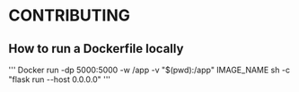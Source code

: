 # CONTRIBUTING

## How to run a Dockerfile locally

'''
Docker run -dp 5000:5000 -w /app -v "$(pwd):/app" IMAGE_NAME sh -c "flask run --host 0.0.0.0"
'''